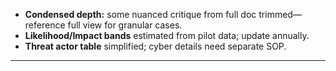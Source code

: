- **Condensed depth:** some nuanced critique from full doc trimmed—reference full view for granular cases.  
- **Likelihood/Impact bands** estimated from pilot data; update annually.  
- **Threat actor table** simplified; cyber details need separate SOP.  
---